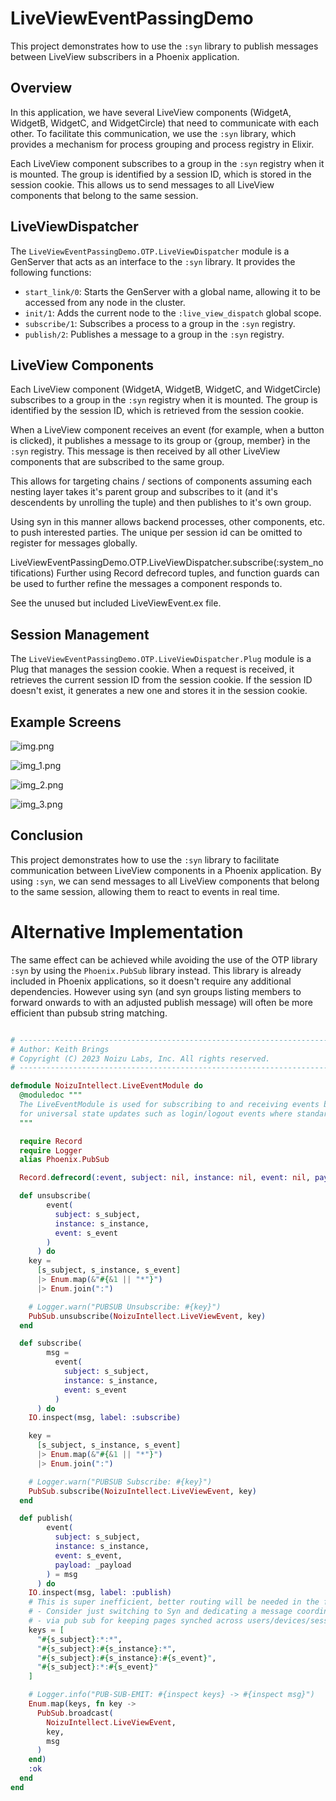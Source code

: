 # LiveViewEventPassingDemo

This project demonstrates how to use the `:syn` library to publish messages between LiveView subscribers in a Phoenix application.

## Overview

In this application, we have several LiveView components (WidgetA, WidgetB, WidgetC, and WidgetCircle) that need to communicate with each other. To facilitate this communication, we use the `:syn` library, which provides a mechanism for process grouping and process registry in Elixir.

Each LiveView component subscribes to a group in the `:syn` registry when it is mounted. The group is identified by a session ID, which is stored in the session cookie. This allows us to send messages to all LiveView components that belong to the same session.

## LiveViewDispatcher

The `LiveViewEventPassingDemo.OTP.LiveViewDispatcher` module is a GenServer that acts as an interface to the `:syn` library. It provides the following functions:

- `start_link/0`: Starts the GenServer with a global name, allowing it to be accessed from any node in the cluster.
- `init/1`: Adds the current node to the `:live_view_dispatch` global scope.
- `subscribe/1`: Subscribes a process to a group in the `:syn` registry.
- `publish/2`: Publishes a message to a group in the `:syn` registry.

## LiveView Components

Each LiveView component (WidgetA, WidgetB, WidgetC, and WidgetCircle) subscribes to a group in the `:syn` registry when it is mounted. The group is identified by the session ID, which is retrieved from the session cookie.

When a LiveView component receives an event (for example, when a button is clicked), it publishes a message to its group or {group, member} in the `:syn` registry. This message is then received by all other LiveView components that are subscribed to the same group.

This allows for targeting chains / sections of components assuming each nesting layer takes it's parent group 
and subscribes to it (and it's descendents by unrolling the tuple) and then publishes to it's own group.

Using syn in this manner allows backend processes, other components, etc. to push interested parties. 
The unique per session id can be omitted to register for messages globally.

LiveViewEventPassingDemo.OTP.LiveViewDispatcher.subscribe(:system_notifications)
Further using Record defrecord tuples, and function guards can be used to further refine the messages
a component responds to.

See the unused but included LiveViewEvent.ex file. 





## Session Management

The `LiveViewEventPassingDemo.OTP.LiveViewDispatcher.Plug` module is a Plug that manages the session cookie. When a request is received, it retrieves the current session ID from the session cookie. If the session ID doesn't exist, it generates a new one and stores it in the session cookie.

## Example Screens

![img.png](readme\img.png)

![img_1.png](readme\img_1.png)

![img_2.png](readme\img_2.png)

![img_3.png](readme\img_3.png)


## Conclusion

This project demonstrates how to use the `:syn` library to facilitate communication between LiveView components in a Phoenix application. By using `:syn`, we can send messages to all LiveView components that belong to the same session, allowing them to react to events in real time.


# Alternative Implementation
The same effect can be achieved while avoiding the use of the OTP library `:syn` by using the `Phoenix.PubSub` library instead. This library is already included in Phoenix applications, so it doesn't require any additional dependencies.
However using syn (and syn groups listing members to forward onwards to with an adjusted publish message) 
will often be more efficient than pubsub string matching. 

```elixir

# -------------------------------------------------------------------------------
# Author: Keith Brings
# Copyright (C) 2023 Noizu Labs, Inc. All rights reserved.
# -------------------------------------------------------------------------------

defmodule NoizuIntellect.LiveEventModule do
  @moduledoc """
  The LiveEventModule is used for subscribing to and receiving events between LiveView Components
  for universal state updates such as login/logout events where standard methods fall apart.
  """

  require Record
  require Logger
  alias Phoenix.PubSub

  Record.defrecord(:event, subject: nil, instance: nil, event: nil, payload: nil, options: nil)

  def unsubscribe(
        event(
          subject: s_subject,
          instance: s_instance,
          event: s_event
        )
      ) do
    key =
      [s_subject, s_instance, s_event]
      |> Enum.map(&"#{&1 || "*"}")
      |> Enum.join(":")

    # Logger.warn("PUBSUB Unsubscribe: #{key}")
    PubSub.unsubscribe(NoizuIntellect.LiveViewEvent, key)
  end

  def subscribe(
        msg =
          event(
            subject: s_subject,
            instance: s_instance,
            event: s_event
          )
      ) do
    IO.inspect(msg, label: :subscribe)

    key =
      [s_subject, s_instance, s_event]
      |> Enum.map(&"#{&1 || "*"}")
      |> Enum.join(":")

    # Logger.warn("PUBSUB Subscribe: #{key}")
    PubSub.subscribe(NoizuIntellect.LiveViewEvent, key)
  end

  def publish(
        event(
          subject: s_subject,
          instance: s_instance,
          event: s_event,
          payload: _payload
        ) = msg
      ) do
    IO.inspect(msg, label: :publish)
    # This is super inefficient, better routing will be needed in the future.
    # - Consider just switching to Syn and dedicating a message coordinater per User or User Session, although there are some upsides to pushing updates
    # - via pub sub for keeping pages synched across users/devices/sessions with out needing to add a bunch of addtiional logic.
    keys = [
      "#{s_subject}:*:*",
      "#{s_subject}:#{s_instance}:*",
      "#{s_subject}:#{s_instance}:#{s_event}",
      "#{s_subject}:*:#{s_event}"
    ]

    # Logger.info("PUB-SUB-EMIT: #{inspect keys} -> #{inspect msg}")
    Enum.map(keys, fn key ->
      PubSub.broadcast(
        NoizuIntellect.LiveViewEvent,
        key,
        msg
      )
    end)
    :ok
  end
end


```
